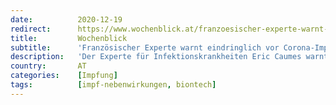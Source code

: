 ```yaml
---
date:          2020-12-19
redirect:      https://www.wochenblick.at/franzoesischer-experte-warnt-eindringlich-vor-corona-impfung-von-pfizer/
title:         Wochenblick
subtitle:      'Französischer Experte warnt eindringlich vor Corona-Impfung von Pfizer!'
description:   'Der Experte für Infektionskrankheiten Eric Caumes warnt vor der Impfung mit dem Pfizer-Impfstoff: Nie habe er so viele Nebenwirkungen gesehen!'
country:       AT
categories:    [Impfung]
tags:          [impf-nebenwirkungen, biontech]
---
```

